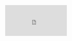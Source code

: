 <iframe src="https://stargate.thorinwasher.dev/" style="border:0px #6d2596 none;" name="SG Website" scrolling="no" frameborder="1" marginheight="0px" marginwidth="0px" height="100px" width="200px" allowfullscreen></iframe>
